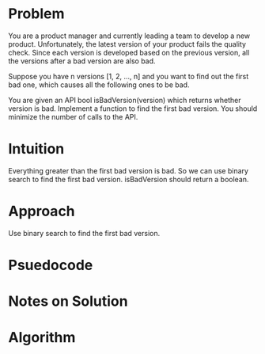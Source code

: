 # Problem
You are a product manager and currently leading a team to develop a new product. Unfortunately, the latest version of your product fails the quality check. Since each version is developed based on the previous version, all the versions after a bad version are also bad.

Suppose you have n versions [1, 2, ..., n] and you want to find out the first bad one, which causes all the following ones to be bad.

You are given an API bool isBadVersion(version) which returns whether version is bad. Implement a function to find the first bad version. You should minimize the number of calls to the API.
# Intuition
Everything greater than the first bad version is bad. So we can use binary search to find the first bad version. isBadVersion should return a boolean.
# Approach
Use binary search to find the first bad version.
# Psuedocode
# Notes on Solution
# Algorithm